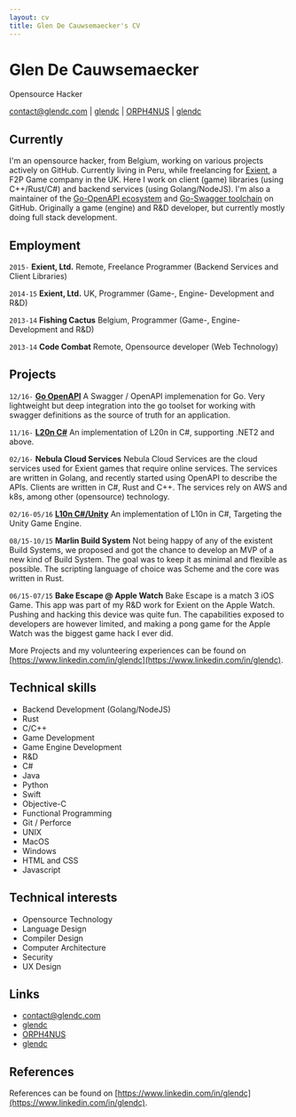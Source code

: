 ```yaml
---
layout: cv
title: Glen De Cauwsemaecker's CV
---
```

# Glen De Cauwsemaecker
Opensource Hacker

<div id="webaddress">
<a href="contact@glendc.com">contact@glendc.com</a>
|
<i class="fa fa-github"></i> <a href="http://github.com/glendc">glendc</a>
|
<i class="fa fa-twitter"></i> <a href="http://twitter.com/ORPH4NUS">ORPH4NUS</a>
|
<i class="fa fa-linkedin"></i> <a href="https://www.linkedin.com/in/glendc">glendc</a>
</div>


## Currently

I'm an opensource hacker, from Belgium, working on various projects actively on GitHub.
Currently living in Peru, while freelancing for [Exient](https://www.exient.com), a F2P Game company in the UK.
Here I work on client (game) libraries (using C++/Rust/C#) and backend services (using Golang/NodeJS). I'm also a maintainer of the [Go-OpenAPI ecosystem](http://github.com/go-openapi) and [Go-Swagger toolchain](http://github.com/go-swagger/go-swagger) on GitHub.
Originally a game (engine) and R&D developer, but currently mostly doing full stack development.

## Employment

`2015-`
__Exient, Ltd.__ Remote, Freelance Programmer (Backend Services and Client Libraries)

`2014-15`
__Exient, Ltd.__ UK, Programmer (Game-, Engine- Development and R&D)

`2013-14`
__Fishing Cactus__ Belgium, Programmer (Game-, Engine- Development and R&D)

`2013-14`
__Code Combat__ Remote, Opensource developer (Web Technology)

## Projects

`12/16-`
[__Go OpenAPI__](https://github.com/go-openapi) A Swagger / OpenAPI implemenation for Go. Very lightweight but deep integration into the go toolset for working with swagger definitions as the source of truth for an application.

`11/16-`
[__L20n C#__](https://github.com/polylingo/l20n.cs) An implementation of L20n in C#, supporting .NET2 and above.

`02/16-`
__Nebula Cloud Services__ Nebula Cloud Services are the cloud services used for Exient games that require online services. The services are written in Golang, and recently started using OpenAPI to describe the APIs. Clients are written in C#, Rust and C++. The services rely on AWS and k8s, among other (opensource) technology.

`02/16-05/16`
[__L10n C#/Unity__](https://github.com/glendc/l10n.cs) An implementation of L10n in C#, Targeting the Unity Game Engine.

`08/15-10/15`
__Marlin Build System__ Not being happy of any of the existent Build Systems, we proposed and got the chance to develop an MVP of a new kind of Build System. The goal was to keep it as minimal and flexible as possible. The scripting language of choice was Scheme and the core was written in Rust.

`06/15-07/15`
__Bake Escape @ Apple Watch__ Bake Escape is a match 3 iOS Game. This app was part of my R&D work for Exient on the Apple Watch. Pushing and hacking this device was quite fun. The capabilities exposed to developers are however limited, and making a pong game for the Apple Watch was the biggest game hack I ever did.

More Projects and my volunteering experiences can be found on [https://www.linkedin.com/in/glendc](https://www.linkedin.com/in/glendc).

## Technical skills

* Backend Development (Golang/NodeJS)
* Rust
* C/C++
* Game Development
* Game Engine Development
* R&D
* C#
* Java
* Python
* Swift
* Objective-C
* Functional Programming
* Git / Perforce
* UNIX
* MacOS
* Windows
* HTML and CSS
* Javascript

## Technical interests

* Opensource Technology
* Language Design
* Compiler Design
* Computer Architecture
* Security
* UX Design

## Links

* <i class="fa fa-envelope"></i> <a href="mailto:contact@glendc.com">contact@glendc.com</a><br />
* <i class="fa fa-github"></i> <a href="http://github.com/glendc">glendc</a><br />
* <i class="fa fa-twitter"></i> <a href="http://twitter.com/orph4nus">ORPH4NUS</a><br />
* <i class="fa fa-linkedin"></i> <a href="https://www.linkedin.com/in/glendc">glendc</a><br />

## References

References can be found on [https://www.linkedin.com/in/glendc](https://www.linkedin.com/in/glendc).

<!-- ### Footer

Last updated: January 2017 -->
